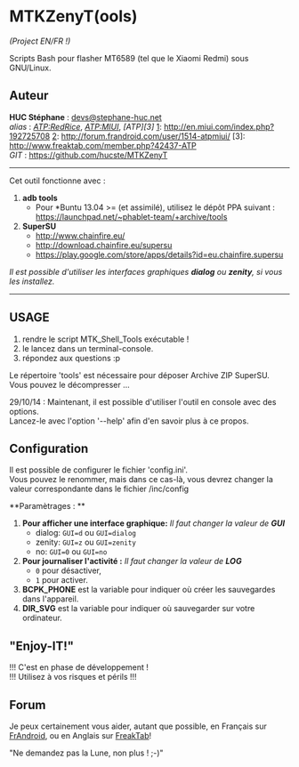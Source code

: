 MTKZenyT(ools)
==============

*(Project EN/FR !)*

Scripts Bash pour flasher MT6589 (tel que le Xiaomi Redmi) sous GNU/Linux.

Auteur
------

**HUC Stéphane** : <devs@stephane-huc.net><br />
*alias* : *[ATP:RedRice][1]*, *[ATP:MIUI][2]*, *[ATP][3]*
[1]: http://en.miui.com/index.php?192725708
[2]: http://forum.frandroid.com/user/1514-atpmiui/
[3]: http://www.freaktab.com/member.php?42437-ATP
<br />
*GIT* : <https://github.com/hucste/MTKZenyT>

----

Cet outil fonctionne avec :

1. **adb tools** <br />
    - Pour *Buntu 13.04 >= (et assimilé), utilisez le dépôt PPA suivant :
    <https://launchpad.net/~phablet-team/+archive/tools>
2. **SuperSU** <br />
	- <http://www.chainfire.eu/> <br />
    - <http://download.chainfire.eu/supersu> <br />
	- <https://play.google.com/store/apps/details?id=eu.chainfire.supersu> <br />

*Il est possible d'utiliser les interfaces graphiques <b>dialog</b> ou <b>zenity</b>, si vous les installez.*

---

USAGE
-----

1. rendre le script MTK_Shell_Tools exécutable !
2. le lancez dans un terminal-console.
3. répondez aux questions :p

Le répertoire 'tools' est nécessaire pour déposer Archive ZIP SuperSU. Vous pouvez le décompresser ...

29/10/14 : Maintenant, il est possible d'utiliser l'outil en console avec des options.<br />
    Lancez-le avec l'option '--help' afin d'en savoir plus à ce propos.


Configuration
-------------

Il est possible de configurer le fichier 'config.ini'.<br />
Vous pouvez le renommer, mais dans ce cas-là, vous devrez changer la valeur correspondante dans le fichier /inc/config

**Paramètrages : **

1. **Pour afficher une interface graphique:** *Il faut changer la valeur de **GUI***
    - dialog: `GUI=d` ou `GUI=dialog`
    - zenity: `GUI=z` ou `GUI=zenity`
    - no: `GUI=0` ou `GUI=no`
2. **Pour journaliser l'activité :** *Il faut changer la valeur de **LOG***
    - `0` pour désactiver,
    - `1` pour activer.
3. **BCPK_PHONE** est la variable pour indiquer où créer les sauvegardes dans l'appareil.
4. **DIR_SVG** est la variable pour indiquer où sauvegarder sur votre ordinateur.


"Enjoy-IT!"
-----------

!!! C'est en phase de développement ! <br />
!!! Utilisez à vos risques et périls !!!

Forum
-----

Je peux certainement vous aider, autant que possible, en Français sur [FrAndroid][1], ou en Anglais sur [FreakTab][2]!

[2]: http://www.freaktab.com/showthread.php?17985-MT6589-%28Xiaomi-Redmi%29-Root-n-flash-under-Linux
[1]: http://forum.frandroid.com/topic/205201-redmi-1-outils-sous-linux/

"Ne demandez pas la Lune, non plus ! ;-)"
